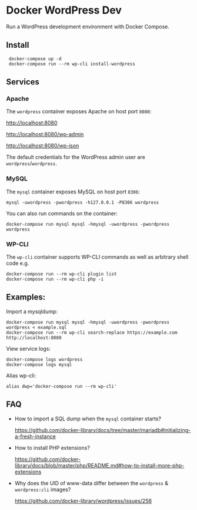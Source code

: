 # Docker WordPress Dev

Run a WordPress development environment with Docker Compose.

## Install

     docker-compose up -d
     docker-compose run --rm wp-cli install-wordpress

## Services

### Apache

The `wordpress` container exposes Apache on host port `8080`:

[http://localhost:8080](http://localhost:8080)

[http://localhost:8080/wp-admin](http://localhost:8080/wp-admin)

[http://localhost:8080/wp-json](http://localhost:8080/wp-json)

The default credentials for the WordPress admin user are `wordpress`/`wordpress`.

### MySQL

The `mysql` container exposes MySQL on host port `8306`:

    mysql -uwordpress -pwordpress -h127.0.0.1 -P8306 wordpress

You can also run commands on the container:

    docker-compose run mysql mysql -hmysql -uwordpress -pwordpress wordpress

### WP-CLI

The `wp-cli` container supports WP-CLI commands as well as arbitrary shell code e.g.

    docker-compose run --rm wp-cli plugin list
    docker-compose run --rm wp-cli php -i

## Examples:

Import a mysqldump:

    docker-compose run mysql mysql -hmysql -uwordpress -pwordpress wordpress < example.sql
    docker-compose run --rm wp-cli search-replace https://example.com http://localhost:8080

View service logs:

    docker-compose logs wordpress
    docker-compose logs mysql

Alias wp-cli:

    alias dwp='docker-compose run --rm wp-cli'

## FAQ

* How to import a SQL dump when the `mysql` container starts?

    https://github.com/docker-library/docs/tree/master/mariadb#initializing-a-fresh-instance

* How to install PHP extensions?

    https://github.com/docker-library/docs/blob/master/php/README.md#how-to-install-more-php-extensions

* Why does the UID of www-data differ between the `wordpress` & `wordpress:cli` images?

    https://github.com/docker-library/wordpress/issues/256
